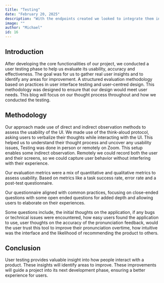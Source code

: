 ```yaml
---
title: "Testing"
date: "February 20, 2025"
description: "With the endpoints created we looked to integrate them into the frontend."
image: ""
author: "Michael"
id: 16
---
```


## Introduction

After developing the core functionalities of our project, we conducted a user testing phase to
help us evaluate its usability, accuracy and effectiveness. The goal was for us to gather real
user insights and to identify any areas for improvement. A structured evaluation
methodology based on practices in user interface testing and user-centred design. This
methodology was designed to ensure that our design would meet user needs. This blog will
focus on our thought process throughout and how we conducted the testing.

## Methodology

Our approach made use of direct and indirect observation methods to assess the usability of
the UI. We made use of the think-aloud protocol, asking users to verbalize their thoughts
while interacting with the UI. This helped us to understand their thought process and uncover
any usability issues, Testing was done in person or remotely on Zoom. This setup enables some indirect
observation. Remotely we could record both the user and their screens, so we could capture
user behavior without interfering with their experience.

Our evaluation metrics were a mix of quantitative and qualitative metrics to assess usability.
Based on metrics like a task success rate, error rate and a post-test questionnaire.

Our questionnaire aligned with common practices, focusing on close-ended questions with
some open ended questions for added depth and allowing users to elaborate on their
experiences.

Some questions include, the initial thoughts on the application, if any bugs or technical
issues were encountered, how easy users found the application to use, user thoughts on the
accuracy of the pronunciation feedback, would the user trust this tool to improve their
pronunciation overtime, how intuitive was the interface and the likelihood of recommending
the product to others.

## Conclusion

User testing provides valuable insight into how people interact with a product. These insights
will identify areas to improve. These improvements will guide a project into its next
development phase, ensuring a better experience for users.